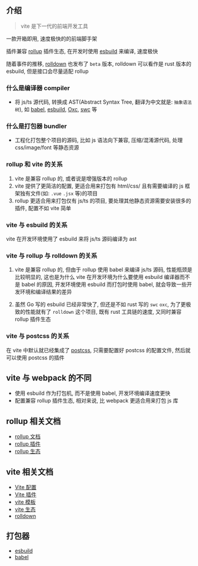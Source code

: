 ## 介绍

> vite 是下一代的前端开发工具

一款开箱即用, 速度极快的的前端脚手架

插件兼容 [rollup](https://rollupjs.org/) 插件生态, 在开发时使用 [esbuild](https://esbuild.github.io/) 来编译, 速度极快

随着事件的推移, [rolldown](https://rolldown.rs/) 也发布了 `beta` 版本, rolldown 可以看作是 rust 版本的 esbuild, 但是接口会尽量适配 rollup

### 什么是编译器 compiler

- 将 js/ts 源代码, 转换成 AST(Abstract Syntax Tree, 翻译为中文就是: `抽象语法树`), 如 [babel](https://babeljs.io/), [esbuild](https://esbuild.github.io/), [Oxc](https://oxc.rs/), [swc](https://swc.rs/) 等

### 什么是打包器 bundler

- 工程化打包整个项目的源码, 比如 js 语法向下兼容, 压缩/混淆源代码, 处理 css/image/font 等静态资源

### rollup 和 vite 的关系

1. vite 是兼容 rollup 的, 或者说是增强版本的 rollup
2. vite 提供了更简洁的配置, 更适合用来打包有 html/css/ 且有需要编译的 js 框架独有文件(如: `.vue` `.jsx` 等)的项目
3. rollup 更适合用来打包仅有 js/ts 的项目, 要处理其他静态资源需要安装很多的插件, 配置不如 vite 简单

### vite 与 esbuild 的关系

vite 在开发环境使用了 esbuild 来将 js/ts 源码编译为 ast

### vite 与 rollup 与 rolldown 的关系

1. vite 是兼容 rollup 的, 但由于 rollup 使用 babel 来编译 js/ts 源码, 性能瓶颈是比较明显的, 这也是为什么 vite 在开发环境为什么要使用 esbuild 编译器而不是 babel 的原因, 开发环境使用 esbuild 而打包时使用 babel, 就会导致一些开发环境和编译结果的差异

2. 虽然 Go 写的 esbuild 已经非常快了, 但还是不如 rust 写的 `swc` `oxc`, 为了更极致的性能就有了 `rolldown` 这个项目, 既有 rust 工具链的速度, 又同时兼容 rollup 插件生态

### vite 与 postcss 的关系

在 vite 中默认就已经集成了 [postcss](https://postcss.org/), 只需要配置好 postcss 的配置文件, 然后就可以使用 postcss 的插件

## vite 与 webpack 的不同

- 使用 esbuild 作为打包机, 而不是使用 babel, 开发环境编译速度更快
- 配置兼容 rollup 插件生态, 相对来说, 比 webpack 更适合用来打包 js 库

## rollup 相关文档

- [rollup 文档](https://rollupjs.org/)
- [rollup 插件](https://github.com/rollup/plugins)
- [rollup 生态](https://github.com/rollup/awesome)

## vite 相关文档

- [Vite 配置](https://cn.vitejs.dev/config/)
- [Vite 插件](https://cn.vitejs.dev/plugins/)
- [vite 模板](https://cn.vitejs.dev/guide/#scaffolding-your-first-vite-project)
- [vite 生态](https://github.com/vitejs/awesome-vite)
- [rolldown](https://rolldown.rs)

## 打包器

- [esbuild](https://esbuild.github.io/)
- [babel](https://babeljs.io/)
